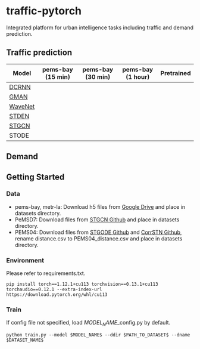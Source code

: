 # traffic-pytorch
Integrated platform for urban intelligence tasks including traffic and demand prediction.

## Traffic prediction
| Model | pems-bay (15 min) | pems-bay (30 min) | pems-bay (1 hour) | Pretrained |
|-------|--|--|--|--|
| [DCRNN](https://openreview.net/forum?id=SJiHXGWAZ) | | | | |
| [GMAN](https://aaai.org/ojs/index.php/AAAI/article/view/5477)| | | | |
| [WaveNet](https://www.ijcai.org/proceedings/2019/264)| | | | |
|[STDEN](https://ojs.aaai.org/index.php/AAAI/article/view/20322)| | | | |
| [STGCN](https://www.aaai.org/ocs/index.php/AAAI/AAAI18/paper/view/17135)| | | | |
| STODE | | | | |

## Demand


## Getting Started
### Data
- pems-bay, metr-la: Download h5 files from [Google Drive](https://drive.google.com/drive/folders/10FOTa6HXPqX8Pf5WRoRwcFnW9BrNZEIX) and place in datasets directory.
- PeMSD7: Download files from [STGCN Github](https://github.com/VeritasYin/STGCN_IJCAI-18) and place in datasets directory.
- PEMS04: Download files from [STGODE Github](https://github.com/square-coder/STGODE) and [CorrSTN Github](https://github.com/drownfish19/corrstn), rename distance.csv to PEMS04_distance.csv and place in datasets directory.

### Environment
Please refer to requirements.txt.
``` 
pip install torch==1.12.1+cu113 torchvision==0.13.1+cu113 torchaudio==0.12.1 --extra-index-url https://download.pytorch.org/whl/cu113
```

### Train
If config file not specified, load $MODEL_NAME$_config.py by default. 
```
python train.py --model $MODEL_NAME$ --ddir $PATH_TO_DATASET$ --dname $DATASET_NAME$
```
